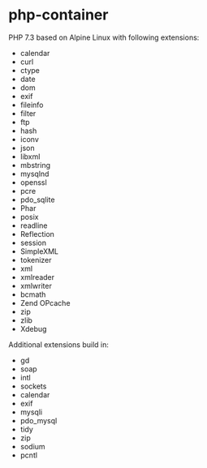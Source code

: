 # php-container

PHP 7.3 based on Alpine Linux with following extensions:
- calendar
- curl
- ctype
- date
- dom
- exif
- fileinfo
- filter
- ftp
- hash
- iconv
- json
- libxml
- mbstring
- mysqlnd
- openssl
- pcre
- pdo_sqlite
- Phar
- posix
- readline
- Reflection
- session
- SimpleXML
- tokenizer
- xml
- xmlreader
- xmlwriter
- bcmath
- Zend OPcache
- zip
- zlib
- Xdebug

Additional extensions build in:
- gd
- soap
- intl
- sockets
- calendar
- exif
- mysqli
- pdo_mysql
- tidy
- zip
- sodium
- pcntl
